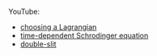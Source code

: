 YouTube:
- [choosing a Lagrangian](https://www.youtube.com/watch?v=jCD_4mqu4Os&t=320s)
- [time-dependent Schrodinger equation](https://www.youtube.com/watch?v=kVjg3jbM3Pw)
- [double-slit](https://github.com/jnez71/misc/blob/master/physics/quantum/schrodinger2d.py)
